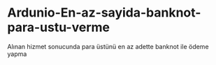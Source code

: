 # Ardunio-En-az-sayida-banknot-para-ustu-verme
Alınan hizmet sonucunda para üstünü en az adette banknot ile ödeme yapma
